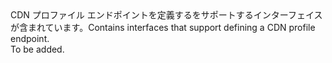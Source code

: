 <Namespace Name="Microsoft.Azure.Management.Cdn.Fluent.CdnEndpoint.Definition">
  <Docs>
    <summary><span data-ttu-id="ea0e0-101">CDN プロファイル エンドポイントを定義するをサポートするインターフェイスが含まれています。</span><span class="sxs-lookup"><span data-stu-id="ea0e0-101">Contains interfaces that support defining a CDN profile endpoint.</span></span></summary> 
    <remarks>To be added.</remarks>
  </Docs>
</Namespace>
